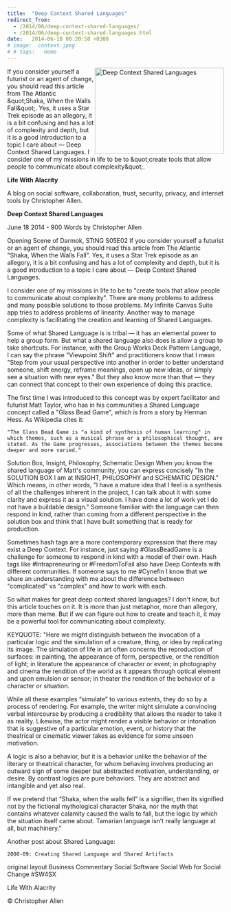 ```yaml
---
title:  "Deep Context Shared Languages"
redirect_from:
  - /2014/06/deep-context-shared-languages/
  - /2014/06/deep-context-shared-languages.html
date:   2014-06-18 08:20:58 +0300
# image:  context.jpeg
# # tags:   Home
---
```



<img width="300" height="200" align="right" src="{{ site.url }}{{ site.baseurl }}/assets/images/context.jpeg" alt="Deep Context Shared Languages"/> 

    
If you consider yourself a futurist or an agent of change, you should read this article from The Atlantic &amp;quot;Shaka, When the Walls Fall&amp;quot;. Yes, it uses a Star Trek episode as an allegory, it is a bit confusing and has a lot of complexity and depth, but it is a good introduction to a topic I care about — Deep Context Shared Languages.
I consider one of my missions in life to be to &amp;quot;create tools that allow people to communicate about complexity&amp;quot;.



**Life With Alacrity**

A blog on social software, collaboration, trust, security, privacy, and internet tools by Christopher Allen.

**Deep Context Shared Languages**

June 18 2014 - 900 Words
by Christopher Allen

Opening Scene of Darmok, STtNG S05E02
If you consider yourself a futurist or an agent of change, you should read this article from The Atlantic "Shaka, When the Walls Fall". Yes, it uses a Star Trek episode as an allegory, it is a bit confusing and has a lot of complexity and depth, but it is a good introduction to a topic I care about — Deep Context Shared Languages.

I consider one of my missions in life to be to "create tools that allow people to communicate about complexity". There are many problems to address and many possible solutions to those problems. My Infinite Canvas Suite app tries to address problems of linearity. Another way to manage complexity is facilitating the creation and learning of Shared Languages.

Some of what Shared Language is is tribal — it has an elemental power to help a group form. But what a shared language also does is allow a group to take shortcuts. For instance, with the Group Works Deck Pattern Language, I can say the phrase "Viewpoint Shift" and practitioners know that I mean "Step from your usual perspective into another in order to better understand someone, shift energy, reframe meanings, open up new ideas, or simply see a situation with new eyes." But they also know more than that — they can connect that concept to their own experience of doing this practice.

The first time I was introduced to this concept was by expert facilitator and futurist Matt Taylor, who has in his communities a Shared Language concept called a "Glass Bead Game", which is from a story by Herman Hess. As Wikipedia cites it:

    "The Glass Bead Game is "a kind of synthesis of human learning" in which themes, such as a musical phrase or a philosophical thought, are stated. As the Game progresses, associations between the themes become deeper and more varied."

Solution Box, Insight, Philosophy, Schematic Design
When you know the shared language of Matt's community, you can express concisely "In the SOLUTION BOX I am at INSIGHT, PHILOSOPHY and SCHEMATIC DESIGN." Which means, in other words, "I have a mature idea that I feel is a synthesis of all the challenges inherent in the project, I can talk about it with some clarity and express it as a visual solution. I have done a lot of work yet I do not have a buildable design." Someone familiar with the language can then respond in kind, rather than coming from a different perspective in the solution box and think that I have built something that is ready for production.

Sometimes hash tags are a more contemporary expression that there may exist a Deep Context. For instance, just saying #‎GlassBeadGame is a challenge for someone to respond in kind with a model of their own. Hash tags like #‎Intrapreneuring or #‎FreedomToFail also have Deep Contexts with different communities. If someone says to me #‎Cynefin I know that we share an understanding with me about the difference between "complicated" vs "complex" and how to work with each.

So what makes for great deep context shared languages? I don't know, but this article touches on it. It is more than just metaphor, more than allegory, more than meme. But if we can figure out how to create and teach it, it may be a powerful tool for communicating about complexity.

KEYQUOTE: "Here we might distinguish between the invocation of a particular logic and the simulation of a creature, thing, or idea by replicating its image. The simulation of life in art often concerns the reproduction of surfaces: in painting, the appearance of form, perspective, or the rendition of light; in literature the appearance of character or event; in photography and cinema the rendition of the world as it appears through optical element and upon emulsion or sensor; in theater the rendition of the behavior of a character or situation.

While all these examples “simulate” to various extents, they do so by a process of rendering. For example, the writer might simulate a convincing verbal intercourse by producing a credibility that allows the reader to take it as reality. Likewise, the actor might render a visible behavior or intonation that is suggestive of a particular emotion, event, or history that the theatrical or cinematic viewer takes as evidence for some unseen motivation.

A logic is also a behavior, but it is a behavior unlike the behavior of the literary or theatrical character, for whom behaving involves producing an outward sign of some deeper but abstracted motivation, understanding, or desire. By contrast logics are pure behaviors. They are abstract and intangible and yet also real.

If we pretend that “Shaka, when the walls fell” is a signifier, then its signified not by the fictional mythological character Shaka, nor the myth that contains whatever calamity caused the walls to fall, but the logic by which the situation itself came about. Tamarian language isn’t really language at all, but machinery."

Another post about Shared Language:

    2000-09: Creating Shared Language and Shared Artifacts

original layout
Business Commentary Social Software Social Web for Social Change #SW4SX

Life With Alacrity

© Christopher Allen
